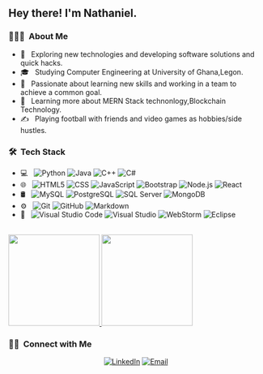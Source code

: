 <h2> Hey there! I'm Nathaniel.</h2>

<h3> 👨🏻‍💻 &nbsp;About Me </h3>

- 🤔 &nbsp; Exploring new technologies and developing software solutions and quick hacks.
- 🎓 &nbsp; Studying Computer Engineering at University of Ghana,Legon.
- 💼 &nbsp; Passionate about learning new skills and working in a team to achieve a common goal.
- 🌱 &nbsp; Learning more about MERN Stack technonlogy,Blockchain Technology.
- ✍️ &nbsp; Playing football with friends and video games as hobbies/side hustles.

<h3> 🛠 &nbsp;Tech Stack</h3>

- 💻 &nbsp;
  ![Python](https://img.shields.io/badge/-Python-333333?style=flat&logo=python)
  ![Java](https://img.shields.io/badge/-Java-333333?style=flat&logo=Java&logoColor=007396)
  ![C++](https://img.shields.io/badge/-C++-333333?style=flat&logo=C%2B%2B&logoColor=00599C)
  ![C#](https://img.shields.io/badge/-C%23-333333?style=flat&logo=c-sharp&logoColor=239120)
- 🌐 &nbsp;
  ![HTML5](https://img.shields.io/badge/-HTML5-333333?style=flat&logo=HTML5)
  ![CSS](https://img.shields.io/badge/-CSS-333333?style=flat&logo=CSS3&logoColor=1572B6)
  ![JavaScript](https://img.shields.io/badge/-JavaScript-333333?style=flat&logo=javascript)
  ![Bootstrap](https://img.shields.io/badge/-Bootstrap-333333?style=flat&logo=bootstrap&logoColor=563D7C)
  ![Node.js](https://img.shields.io/badge/-Node.js-333333?style=flat&logo=node.js)
  ![React](https://img.shields.io/badge/-React-333333?style=flat&logo=react)
- 🛢 &nbsp;
  ![MySQL](https://img.shields.io/badge/-MySQL-333333?style=flat&logo=mysql)
  ![PostgreSQL](https://img.shields.io/badge/-PostgreSQL-333333?style=flat&logo=postgresql)
  ![SQL Server](https://img.shields.io/badge/-SQL%20Server-CC2927?style=flat&logo=microsoft-sql-server&logoColor=white)
  ![MongoDB](https://img.shields.io/badge/-MongoDB-333333?style=flat&logo=mongodb)
- ⚙️ &nbsp;
  ![Git](https://img.shields.io/badge/-Git-333333?style=flat&logo=git)
  ![GitHub](https://img.shields.io/badge/-GitHub-333333?style=flat&logo=github)
  ![Markdown](https://img.shields.io/badge/-Markdown-333333?style=flat&logo=markdown)
- 🔧 &nbsp;
 ![Visual Studio Code](https://img.shields.io/badge/-Visual%20Studio%20Code-007ACC?style=flat&logo=visual-studio-code&logoColor=white)
 ![Visual Studio](https://img.shields.io/badge/-Visual%20Studio-5C2D91?style=flat&logo=visual-studio&logoColor=white)
 ![WebStorm](https://img.shields.io/badge/-WebStorm-333333?style=flat&logo=webstorm)
 ![Eclipse](https://img.shields.io/badge/-Eclipse-333333?style=flat&logo=eclipse-ide&logoColor=2C2255)

<br/>
<a href="https://github.com/AdikaNathaniel">
  <img height="180em" src="https://github-readme-stats.vercel.app/api?username=AdikaNathaniel&theme=buefy&show_icons=true" />
  <img height="180em" src="https://github-readme-stats.vercel.app/api/top-langs/?username=AdikaNathaniel&theme=buefy&layout=compact" />
</a>
<br/>

<h3> 🤝🏻 &nbsp;Connect with Me </h3>
<p align="center">
<a href="https://www.linkedin.com/in/nathaniel-adika-20a30226a"><img alt="LinkedIn" src="https://img.shields.io/badge/LinkedIn-Nathaniel%20Adika-blue?style=flat-square&logo=linkedin"></a>
<a href="mailto:nathanieladikajnr@gmail.com"><img alt="Email" src="https://img.shields.io/badge/Email-nathanieladikajnr@gmail.com-blue?style=flat-square&logo=gmail"></a>
</p>

